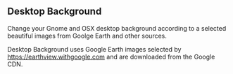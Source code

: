 Desktop Background
----------------
Change your Gnome and OSX desktop background according to a selected beautiful images from Goolge Earth and other sources.

Desktop Background uses Google Earth images selected by https://earthview.withgoogle.com and are downloaded from the Google CDN.
